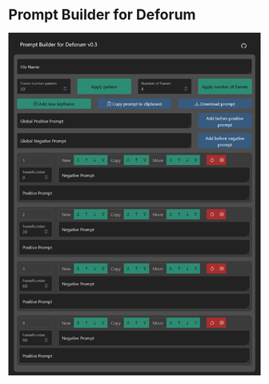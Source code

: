# Prompt Builder for Deforum

<img src="https://github.com/JPrevots/Prompt-Builder-for-Deforum/blob/main/prompt_builder_for_deforum-0.3_screenshot.png" alt="Alt text" title="Optional title">
